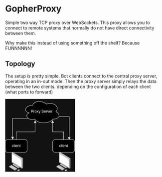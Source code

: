 # GopherProxy 

Simple two way TCP proxy over WebSockets. This proxy allows you 
to connect to remote systems that normally do not have direct connectivity between them. 

Why make this instead of using something off the shelf?
Because FUNNNNNN!

## Topology
The setup is pretty simple. Bot clients connect to 
the central proxy server, operating in an in-out mode. 
Then the proxy server simply relays the data between the two clients.
depending on the configuration of each client (what ports to forward)

![GopherProxy](./doc/gohperproxy.drawio.png)



